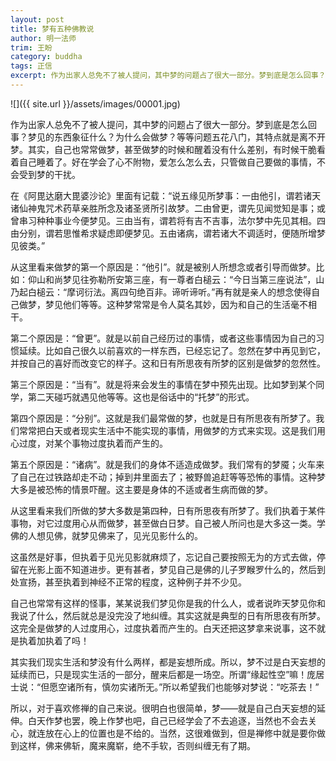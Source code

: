 ```yaml
---
layout: post
title: 梦有五种佛教说
author: 明一法师
trim: 王盼
category: buddha
tags: 正信
excerpt: 作为出家人总免不了被人提问，其中梦的问题占了很大一部分。梦到底是怎么回事？梦见的东西象征什么？为什么会做梦？等等问题五花八门，其特点就是离不开梦。其实，自己也常常做梦，甚至做梦的时候和醒着没有什么差别，有时候干脆看着自己睡着了。好在学会了心不附物，爱怎么怎么去，只管做自己要做的事情，不会受到梦的干扰。
---
```


![]({{ site.url }}/assets/images/00001.jpg)

作为出家人总免不了被人提问，其中梦的问题占了很大一部分。梦到底是怎么回事？梦见的东西象征什么？为什么会做梦？等等问题五花八门，其特点就是离不开梦。其实，自己也常常做梦，甚至做梦的时候和醒着没有什么差别，有时候干脆看着自己睡着了。好在学会了心不附物，爱怎么怎么去，只管做自己要做的事情，不会受到梦的干扰。

在《阿毘达磨大毘婆沙论》里面有记载：“说五缘见所梦事：一由他引，谓若诸天诸仙神鬼咒术药草亲胜所念及诸圣贤所引故梦。二由曾更，谓先见闻觉知是事；或曾串习种种事业今便梦见。三由当有，谓若将有吉不吉事，法尔梦中先见其相。四由分别，谓若思惟希求疑虑即便梦见。五由诸病，谓若诸大不调适时，便随所增梦见彼类。”

从这里看来做梦的第一个原因是：“他引”。就是被别人所想念或者引导而做梦。比如：仰山和尚梦见往弥勒所安第三座，有一尊者白槌云：“今日当第三座说法”，山乃起白槌云：“摩诃衍法。离四句绝百非。谛听谛听。”再有就是亲人的想念使得自己做梦，梦见他们等等。这种梦常常是令人莫名其妙，因为和自己的生活毫不相干。

第二个原因是：“曾更”。就是以前自己经历过的事情，或者这些事情因为自己的习惯延续。比如自己很久以前喜欢的一样东西，已经忘记了。忽然在梦中再见到它，并按自己的喜好而改变它的样子。这和日有所思夜有所梦的区别是做梦的忽然性。

第三个原因是：“当有”。就是将来会发生的事情在梦中预先出现。比如梦到某个同学，第二天碰巧就遇见他等等。这也是俗话中的“托梦”的形式。

第四个原因是：“分别”。这就是我们最常做的梦，也就是日有所思夜有所梦了。我们常常把白天或者现实生活中不能实现的事情，用做梦的方式来实现。这是我们用心过度，对某个事物过度执着而产生的。

第五个原因是：“诸病”。就是我们的身体不适造成做梦。我们常有的梦魇；火车来了自己在过铁路却走不动；掉到井里面去了；被野兽追赶等等恐怖的事情。这种梦大多是被恐怖的情景吓醒。这主要是身体的不适或者生病而做的梦。

从这里看来我们所做的梦大多数是第四种，日有所思夜有所梦了。我们执着于某件事物，对它过度用心从而做梦，甚至做白日梦。自己被人所问也是大多这一类。学佛的人想见佛，就梦见佛来了，见光见影什么的。

这虽然是好事，但执着于见光见影就麻烦了，忘记自己要按照无为的方式去做，停留在光影上面不知道进步。更有甚者，梦见自己是佛的儿子罗睺罗什么的，然后到处宣扬，甚至执着到神经不正常的程度，这种例子并不少见。

自己也常常有这样的怪事，某某说我们梦见你是我的什么人，或者说昨天梦见你和我说了什么，然后就总是没完没了地纠缠。其实这就是典型的日有所思夜有所梦。这完全是做梦的人过度用心，过度执着而产生的。白天还把这梦拿来说事，这不就是执着加执着了吗！

其实我们现实生活和梦没有什么两样，都是妄想所成。所以，梦不过是白天妄想的延续而已，只是现实生活的一部分，醒来后都是一场空。所谓“缘起性空”嘛！庞居士说：“但愿空诸所有，慎勿实诸所无。”所以希望我们也能够对梦说：“吃茶去！”

所以，对于喜欢修禅的自己来说。很明白也很简单，梦——就是自己白天妄想的延伸。白天作梦也罢，晚上作梦也吧，自己已经学会了不去追逐，当然也不会去关心，就连放在心上的位置也是不给的。当然，这很难做到，但是禅修中就是要你做到这样，佛来佛斩，魔来魔崭，绝不手软，否则纠缠无有了期。
